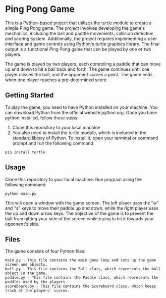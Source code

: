 # Ping Pong Game

This is a Python-based project that utilizes the turtle module to create a simple Ping Pong game. The project involves developing the game's mechanics, including the ball and paddle movements, collision detection, and scoring system. Additionally, the project requires implementing a user interface and game controls using Python's turtle graphics library. The final output is a functional Ping Pong game that can be played by one or two players.

The game is played by two players, each controlling a paddle that can move up and down to hit a ball back and forth. The game continues until one player misses the ball, and the opponent scores a point. The game ends when one player reaches a pre-determined score.

## Getting Started
To play the game, you need to have Python installed on your machine. You can download Python from the official website python.org.
Once you have python installed, follow these steps:

1. Clone this repository to your local machine
2. You also need to install the turtle module, which is included in the standard library of Python. To install it, open your terminal or command prompt and run the following command:
```
pip install turtle
```

## Usage
Clone this repository to your local machine.
Run program using the following command:


```
python main.py
```
This will open a window with the game screen. 
The left player uses the "w" and "s" keys to move their paddle up and down, while the right player uses the up and down arrow keys. 
The objective of the game is to prevent the ball from hitting your side of the screen while trying to hit it towards your opponent's side.

## Files
The game consists of four Python files:
```
main.py - This file contains the main game loop and sets up the game screen and objects.
ball.py - This file contains the Ball class, which represents the ball object in the game.
paddle.py - This file contains the Paddle class, which represents the paddles used by the players.
scoreboard.py - This file contains the Scoreboard class, which keeps track of the players' scores.
```
